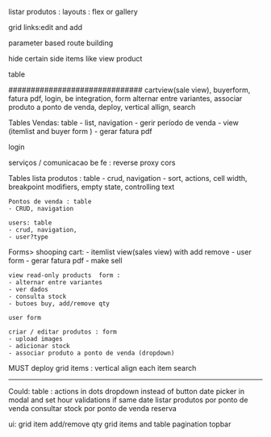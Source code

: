 
listar produtos : layouts : flex or gallery

grid links:edit and add

parameter based route building

hide certain side items like view product

table

##############################
cartview(sale view), buyerform, fatura pdf, 
login, be integration,
form alternar entre variantes, associar produto a ponto de venda, 
deploy, vertical allign, search


Tables
	Vendas: table 
	- list, navigation
	- gerir período de venda
	- view (itemlist and buyer form )
	- gerar fatura pdf

login

serviços / comunicacao be fe : reverse proxy cors 

Tables
	lista produtos : table
	- crud, navigation
	- sort, actions, cell width, breakpoint modifiers, empty state, controlling text

	Pontos de venda : table
	- CRUD, navigation

	users: table
	- crud, navigation,
	- user?type

Forms>
	shooping cart: 
		- itemlist view(sales view) with add remove
		- user form
		- gerar fatura pdf
		- make sell

	view read-only products  form :
	- alternar entre variantes
	- ver dados
	- consulta stock
	- butoes buy, add/remove qty

	user form

	criar / editar produtos : form 
	- upload images
	- adicionar stock
	- associar produto a ponto de venda (dropdown)

MUST
deploy
grid items : vertical align each item
search

---------------------------------------------------
Could:
table : actions in dots dropdown instead of button
date picker in modal and set hour validations if same date
listar produtos por ponto de venda
consultar stock por ponto de venda
reserva


ui:
grid item add/remove qty
grid items and table pagination
topbar
